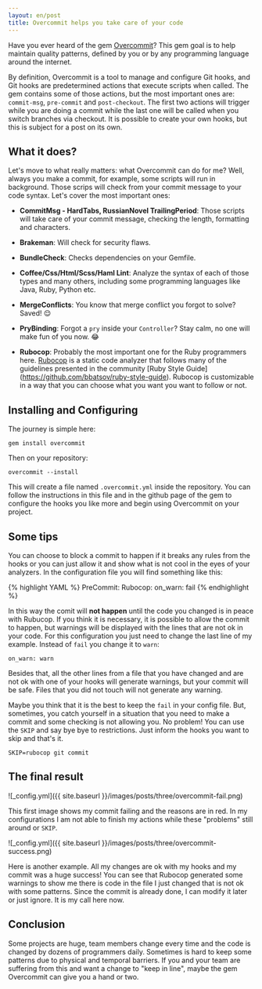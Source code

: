 ```yaml
---
layout: en/post
title: Overcommit helps you take care of your code
---
```


Have you ever heard of the gem [Overcommit](https://github.com/causes/overcommit)? This gem goal is to help maintain
quality patterns, defined by you or by any programming language around the internet.

By definition, Overcommit is a tool to manage and configure Git hooks, and Git hooks are predetermined actions that
execute scripts when called. The gem contains some of those actions, but the most important ones are: `commit-msg`,
`pre-commit` and `post-checkout`. The first two actions will trigger while you are doing a commit while the last one
will be called when you switch branches via checkout. It is possible to create your own hooks, but this is subject
for a post on its own.

## What it does?

Let's move to what really matters: what Overcommit can do for me? Well, always you make a commit, for example, some
scripts will run in background. Those scrips will check from your commit message to your code syntax. Let's cover
the most important ones:

* __CommitMsg - HardTabs, RussianNovel TrailingPeriod__: Those scripts will take care of your commit message,
checking the length, formatting and characters.

* __Brakeman__: Will check for security flaws.

* __BundleCheck__: Checks dependencies on your Gemfile.

* __Coffee/Css/Html/Scss/Haml Lint__: Analyze the syntax of each of those types and many others, including some
programming languages like Java, Ruby, Python etc.

* __MergeConflicts__: You know that merge conflict you forgot to solve? Saved! :relieved:

* __PryBinding__: Forgot a `pry` inside your `Controller`? Stay calm, no one will make fun of you now. :joy:

* __Rubocop__: Probably the most important one for the Ruby programmers here. [Rubocop](https://github.com/bbatsov/rubocop)
is a static code analyzer that follows many of the guidelines presented in the community [Ruby Style Guide]
(https://github.com/bbatsov/ruby-style-guide). Rubocop is customizable in a way that you can choose what you want
you want to follow or not.

## Installing and Configuring

The journey is simple here:

`gem install overcommit`

Then on your repository:

`overcommit --install`

This will create a file named `.overcommit.yml` inside the repository. You can follow the instructions in this
file and in the github page of the gem to configure the hooks you like more and begin using Overcommit on your
project.

## Some tips

You can choose to block a commit to happen if it breaks any rules from the hooks or you can just allow it and show
what is not cool in the eyes of your analyzers. In the configuration file you will find something like this:

{% highlight YAML %}
PreCommit:
  Rubocop:
    on_warn: fail
{% endhighlight %}

In this way the comit will __not happen__ until the code you changed is in peace with Rubucop. If you think it is
necessary, it is possible to allow the commit to happen, but warnings will be displayed with the lines that are not
ok in your code. For this configuration you just need to change the last line of my example. Instead of `fail` you
change it to `warn`:

`on_warn: warn`

Besides that, all the other lines from a file that you have changed and are not ok with one of your hooks will
generate warnings, but your commit will be safe. Files that you did not touch will not generate any warning.

Maybe you think that it is the best to keep the `fail` in your config file. But, sometimes, you catch yourself in
a situation that you need to make a commit and some checking is not allowing you. No problem! You can use the
`SKIP` and say bye bye to restrictions. Just inform the hooks you want to skip and that's it.

`SKIP=rubocop git commit`

## The final result

![_config.yml]({{ site.baseurl }}/images/posts/three/overcommit-fail.png)

This first image shows my commit failing and the reasons are in red. In my configurations I am not able to finish
my actions while these "problems" still around or `SKIP`.

![_config.yml]({{ site.baseurl }}/images/posts/three/overcommit-success.png)

Here is another example. All my changes are ok with my hooks and my commit was a huge success! You can see that
Rubocop generated some warnings to show me there is code in the file I just changed that is not ok with
some patterns. Since the commit is already done, I can modify it later or just ignore. It is my call here now.

## Conclusion

Some projects are huge, team members change every time and the code is changed by dozens of programmers daily.
Sometimes is hard to keep some patterns due to physical and temporal barriers. If you and your team are suffering
from this and want a change to "keep in line", maybe the gem Overcommit can give you a hand or two.
